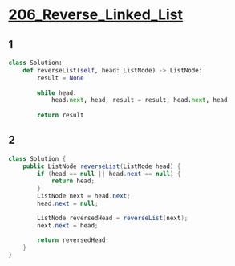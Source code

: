 # [206_Reverse_Linked_List](https://leetcode.com/problems/reverse-linked-list/)

## 1

```python
class Solution:
    def reverseList(self, head: ListNode) -> ListNode:
        result = None
        
        while head:
            head.next, head, result = result, head.next, head
            
        return result
```

## 2

```java
class Solution {
    public ListNode reverseList(ListNode head) {
        if (head == null || head.next == null) {
            return head;
        }
        ListNode next = head.next;
        head.next = null;

        ListNode reversedHead = reverseList(next);
        next.next = head;

        return reversedHead;
    }
}
```
